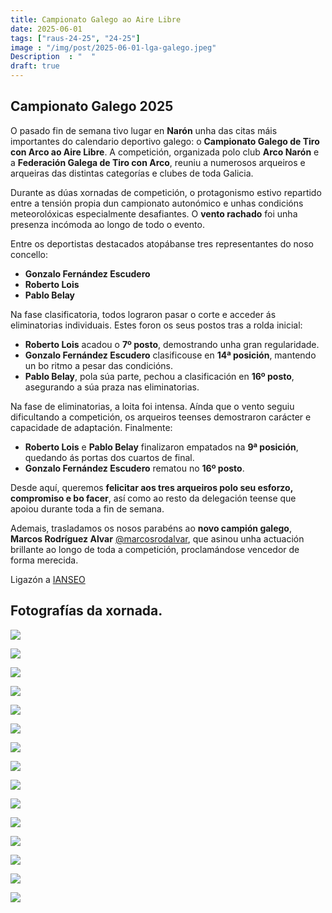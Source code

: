 ```yaml
---
title: Campionato Galego ao Aire Libre
date: 2025-06-01
tags: ["raus-24-25", "24-25"]
image : "/img/post/2025-06-01-lga-galego.jpeg"  
Description  : "  "
draft: true 
---
```


##  Campionato Galego  2025


O pasado fin de semana tivo lugar en **Narón** unha das citas máis importantes do calendario deportivo galego: o **Campionato Galego de Tiro con Arco ao Aire Libre**. A competición, organizada polo club **Arco Narón** e  a **Federación Galega de Tiro con Arco**, reuniu a numerosos arqueiros e arqueiras das distintas categorías e clubes de toda Galicia.

Durante as dúas xornadas de competición, o protagonismo estivo repartido entre a tensión propia dun campionato autonómico e unhas condicións meteorolóxicas especialmente desafiantes. O **vento rachado** foi unha presenza incómoda ao longo de todo o evento.

Entre os deportistas destacados atopábanse tres representantes do noso concello:
- **Gonzalo Fernández Escudero**  
- **Roberto Lois**  
- **Pablo Belay**

Na fase clasificatoria, todos lograron pasar o corte e acceder ás eliminatorias individuais. Estes foron os seus postos tras a rolda inicial:  
- **Roberto Lois** acadou o **7º posto**, demostrando unha gran regularidade.  
- **Gonzalo Fernández Escudero** clasificouse en **14ª posición**, mantendo un bo ritmo a pesar das condicións.  
- **Pablo Belay**, pola súa parte, pechou a clasificación en **16º posto**, asegurando a súa praza nas eliminatorias.

Na fase de eliminatorias, a loita foi intensa. Aínda que o vento seguiu dificultando a competición, os arqueiros teenses demostraron carácter e capacidade de adaptación. Finalmente:  
- **Roberto Lois** e **Pablo Belay** finalizaron empatados na **9ª posición**, quedando ás portas dos cuartos de final.  
- **Gonzalo Fernández Escudero** rematou no **16º posto**.


Desde aquí, queremos **felicitar aos tres arqueiros polo seu esforzo, compromiso e bo facer**, así como ao resto da delegación teense que apoiou durante toda a fin de semana.

Ademais, trasladamos os nosos parabéns ao **novo campión galego**, **Marcos Rodríguez Alvar** [@marcosrodalvar](https://www.instagram.com/marcosrodalvar), que asinou unha actuación brillante ao longo de toda a competición, proclamándose vencedor de forma merecida.




Ligazón a [IANSEO](https://www.ianseo.net/Details.php?toid=21485)



## Fotografías da xornada.

![](../2025-06-01-LGA-xor4-campGalego/00.jpeg)

![](../2025-06-01-LGA-xor4-campGalego/01.jpeg)

![](../2025-06-01-LGA-xor4-campGalego/02.jpeg)

![](../2025-06-01-LGA-xor4-campGalego/03.jpeg)

![](../2025-06-01-LGA-xor4-campGalego/04.jpeg)

![](../2025-06-01-LGA-xor4-campGalego/05.jpeg)

![](../2025-06-01-LGA-xor4-campGalego/07.jpeg)

![](../2025-06-01-LGA-xor4-campGalego/08.jpeg)

![](../2025-06-01-LGA-xor4-campGalego/09.jpeg)


![](../2025-06-01-LGA-xor4-campGalego/10.jpeg)


![](../2025-06-01-LGA-xor4-campGalego/11.jpeg)

![](../2025-06-01-LGA-xor4-campGalego/12.jpeg)


![](../2025-06-01-LGA-xor4-campGalego/13.jpeg)

![](../2025-06-01-LGA-xor4-campGalego/14.jpeg)

![](../2025-06-01-LGA-xor4-campGalego/15.jpeg)

 


